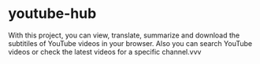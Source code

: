 # youtube-hub

With this project, you can view, translate, summarize and download the subtitiles of YouTube videos in your browser. Also you can search YouTube videos or check the latest videos for a specific channel.vvv